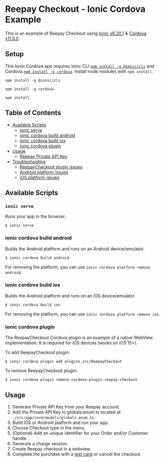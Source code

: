 # Reepay Checkout - Ionic Cordova Example

This is an example of Reepay Checkout using [Ionic v6.20.1](https://ionicframework.com/docs/cli) & [Cordova v11.0.0](https://cordova.apache.org/#getstarted).

## Setup

This Ionic Cordova app requires Ionic CLI [`npm install -g @ionic/cli`](https://ionicframework.com/docs/cli) and Cordova [`npm install -g cordova`](https://cordova.apache.org/#getstarted). Install node modules with `npm install`.

```
npm install -g @ionic/cli
```

```
npm install -g cordova
```

```
npm install
```

## Table of Contents

- [Available Scripts](#available-scripts)
  - [ionic serve](#ionic-serve)
  - [ionic cordova build android](#ionic-cordova-build-android)
  - [ionic cordova build ios](#ionic-cordova-build-ios)
  - [ionic cordova plugin](#ionic-cordova-plugin)
- [Usage](#usage)
  - [Reepay Private API Key](#reepay-private-api-key)
- [Troubleshooting](#troubleshooting)
  - [ReepayCheckout plugin issues](#reepaycheckout-plugin-issues)
  - [Android platform issues](#android-platform-issues)
  - [iOS platform issues](#ios-platform-issues)

## Available Scripts

### `ionic serve`

Runs your app in the browser.

```
$ ionic serve
```

### ionic cordova build android

Builds the Android platform and runs on an Android device/emulator.

```
$ ionic cordova build android
```

For removing the platform, you can use `ionic cordova platform remove android`.

### ionic cordova build ios

Builds the Android platform and runs on an iOS device/emulator.

```
$ ionic cordova build ios
```

For removing the platform, you can use `ionic cordova platform remove ios`.

### ionic cordova plugin

The ReepayCheckout Cordova plugin is an example of a native WebView implementation. It is required for iOS devices (works on iOS 15+).

To add ReepayCheckout plugin:

```
$ ionic cordova plugin add plugins_src/ReepayCheckout
```

To remove ReepayCheckout plugin:

```
$ ionic cordova plugin remove cordova-plugin-reepay-checkout
```

## Usage

1. Generate Private API Key from your Reepay account.
2. Add the Private API Key to globals.enum.ts located at `./src/app/core/models/globals.enum.ts`.
3. Build iOS or Android platform and run your app.
4. Choose Checkout type in the menu.
5. (Optional) Add an unique identifier for your Order and/or Customer handle.
6. Generate a charge session.
7. Create Reepay checkout in a webview.
8. Complete the purchase with a [test card](https://reference.reepay.com/api/#testing) or cancel the checkout.
